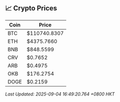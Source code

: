 ## 📈 Crypto Prices

| Coin | Price |
| ---- | ----- |
| BTC | $110740.8307 |
| ETH | $4375.7660 |
| BNB | $848.5599 |
| CRV | $0.7652 |
| ARB | $0.4975 |
| OKB | $176.2754 |
| DOGE | $0.2159 |

_Last Updated: 2025-09-04 16:49:20.764 +0800 HKT_